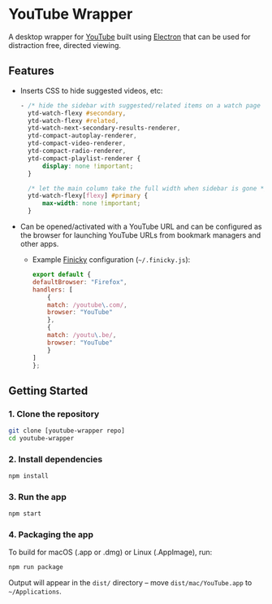 # YouTube Wrapper

A desktop wrapper for [YouTube](https://youtube.com)
built using [Electron](https://www.electronjs.org/) that can be used for distraction free, directed viewing.

## Features

- Inserts CSS to hide suggested videos, etc:

  ```css
  - /* hide the sidebar with suggested/related items on a watch page */
    ytd-watch-flexy #secondary,
    ytd-watch-flexy #related,
    ytd-watch-next-secondary-results-renderer,
    ytd-compact-autoplay-renderer,
    ytd-compact-video-renderer,
    ytd-compact-radio-renderer,
    ytd-compact-playlist-renderer {
        display: none !important;
    }

    /* let the main column take the full width when sidebar is gone */
    ytd-watch-flexy[flexy] #primary {
        max-width: none !important;
    }
    ```

- Can be opened/activated with a YouTube URL and can be configured as the
browser for launching YouTube URLs from bookmark managers and other apps.
  - Example [Finicky](https://github.com/johnste/finicky) configuration (`~/.finicky.js`):

    ```javascript
    export default {
    defaultBrowser: "Firefox",
    handlers: [
        {
        match: /youtube\.com/,
        browser: "YouTube"
        },
        {
        match: /youtu\.be/,
        browser: "YouTube"
        }
    ]
    };
    ```
  
## Getting Started

### 1. Clone the repository

```bash
git clone [youtube-wrapper repo]
cd youtube-wrapper
```

### 2. Install dependencies

```bash
npm install
```

### 3. Run the app

```bash
npm start
```

### 4. Packaging the app

To build for macOS (.app or .dmg) or Linux (.AppImage), run:

```bash
npm run package
```

Output will appear in the `dist/` directory – move `dist/mac/YouTube.app` to `~/Applications`.
